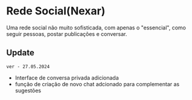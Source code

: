 # Rede Social(Nexar)

Uma rede social não muito sofisticada, com apenas o "essencial", como seguir pessoas, postar publicações e conversar.

## Update

`ver - 27.05.2024`

- Interface de conversa privada adicionada
- função de criação de novo chat adcionado para complementar as sugestões
